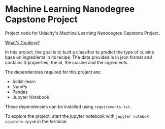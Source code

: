 # Machine Learning Nanodegree Capstone Project

Project code for Udacity's Machine Learning Nanodegree Capstone Project.

[What's Cooking?](https://www.kaggle.com/c/whats-cooking-kernels-only)

In this project, the goal is to built a classifier to predict the type of cuisine base on ingredients in its recipe. The data provided is in json format and contains 3 properties, the id, the cuisine and the ingredients.

The dependencies required for this project are:
- Scikit-learn
- NumPy
- Pandas
- Jupyter Notebook

These dependencies can be installed using  `requirements.txt`.

To explore the project, start the jupyter notebook with `jupyter notebok capstone.ipynb` in the terminal.
